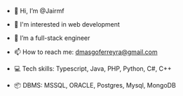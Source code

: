 - 👋 Hi, I’m @Jairmf
- 👀 I'm interested in web development
- 💼 I’m a full-stack engineer
- 📫 How to reach me: dmasgoferreyra@gmail.com

- 💻 Tech skills: Typescript, Java, PHP, Python, C#, C++
- 📦 DBMS: MSSQL, ORACLE, Postgres, Mysql, MongoDB

<!---
Jairmf/Jairmf is a ✨ special ✨ repository because its `README.md` (this file) appears on your GitHub profile.
You can click the Preview link to take a look at your changes.
--->
